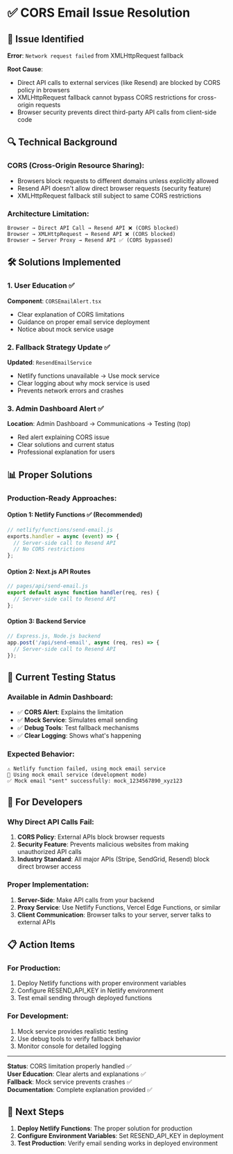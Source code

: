 # ✅ CORS Email Issue Resolution

## 🚨 Issue Identified
**Error**: `Network request failed` from XMLHttpRequest fallback

**Root Cause**: 
- Direct API calls to external services (like Resend) are blocked by CORS policy in browsers
- XMLHttpRequest fallback cannot bypass CORS restrictions for cross-origin requests
- Browser security prevents direct third-party API calls from client-side code

## 🔍 Technical Background

### **CORS (Cross-Origin Resource Sharing)**:
- Browsers block requests to different domains unless explicitly allowed
- Resend API doesn't allow direct browser requests (security feature)
- XMLHttpRequest fallback still subject to same CORS restrictions

### **Architecture Limitation**:
```
Browser → Direct API Call → Resend API ❌ (CORS blocked)
Browser → XMLHttpRequest → Resend API ❌ (CORS blocked)
Browser → Server Proxy → Resend API ✅ (CORS bypassed)
```

## 🛠️ Solutions Implemented

### **1. User Education** ✅
**Component**: `CORSEmailAlert.tsx`
- Clear explanation of CORS limitations
- Guidance on proper email service deployment
- Notice about mock service usage

### **2. Fallback Strategy Update** ✅
**Updated**: `ResendEmailService`
- Netlify functions unavailable → Use mock service
- Clear logging about why mock service is used
- Prevents network errors and crashes

### **3. Admin Dashboard Alert** ✅
**Location**: Admin Dashboard → Communications → Testing (top)
- Red alert explaining CORS issue
- Clear solutions and current status
- Professional explanation for users

## 📊 Proper Solutions

### **Production-Ready Approaches**:

#### **Option 1: Netlify Functions** ✅ (Recommended)
```javascript
// netlify/functions/send-email.js
exports.handler = async (event) => {
  // Server-side call to Resend API
  // No CORS restrictions
};
```

#### **Option 2: Next.js API Routes**
```javascript
// pages/api/send-email.js
export default async function handler(req, res) {
  // Server-side call to Resend API
};
```

#### **Option 3: Backend Service**
```javascript
// Express.js, Node.js backend
app.post('/api/send-email', async (req, res) => {
  // Server-side call to Resend API
});
```

## 🧪 Current Testing Status

### **Available in Admin Dashboard**:
- ✅ **CORS Alert**: Explains the limitation
- ✅ **Mock Service**: Simulates email sending
- ✅ **Debug Tools**: Test fallback mechanisms
- ✅ **Clear Logging**: Shows what's happening

### **Expected Behavior**:
```
⚠️ Netlify function failed, using mock email service
📧 Using mock email service (development mode)
✅ Mock email "sent" successfully: mock_1234567890_xyz123
```

## 🔧 For Developers

### **Why Direct API Calls Fail**:
1. **CORS Policy**: External APIs block browser requests
2. **Security Feature**: Prevents malicious websites from making unauthorized API calls
3. **Industry Standard**: All major APIs (Stripe, SendGrid, Resend) block direct browser access

### **Proper Implementation**:
1. **Server-Side**: Make API calls from your backend
2. **Proxy Service**: Use Netlify Functions, Vercel Edge Functions, or similar
3. **Client Communication**: Browser talks to your server, server talks to external APIs

## 📋 Action Items

### **For Production**:
1. Deploy Netlify functions with proper environment variables
2. Configure RESEND_API_KEY in Netlify environment
3. Test email sending through deployed functions

### **For Development**:
1. Mock service provides realistic testing
2. Use debug tools to verify fallback behavior
3. Monitor console for detailed logging

---

**Status**: CORS limitation properly handled ✅  
**User Education**: Clear alerts and explanations ✅  
**Fallback**: Mock service prevents crashes ✅  
**Documentation**: Complete explanation provided ✅

## 🚀 Next Steps

1. **Deploy Netlify Functions**: The proper solution for production
2. **Configure Environment Variables**: Set RESEND_API_KEY in deployment
3. **Test Production**: Verify email sending works in deployed environment
